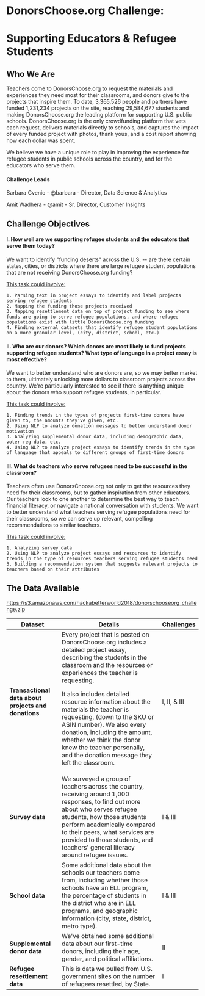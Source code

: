 # DonorsChoose.org Challenge: 

# Supporting Educators & Refugee Students
<p>
  
## Who We Are
Teachers come to DonorsChoose.org to request the materials and experiences they need most for their classrooms, and donors give to the projects that inspire them. To date, 3,365,526 people and partners have funded 1,231,234 projects on the site, reaching 29,584,677 students and making DonorsChoose.org the leading platform for supporting U.S. public schools. DonorsChoose.org is the only crowdfunding platform that vets each request, delivers materials directly to schools, and captures the impact of every funded project with photos, thank yous, and a cost report showing how each dollar was spent.
<p>
We believe we have a unique role to play in improving the experience for refugee students in public schools across the country, and for the educators who serve them. 
<p>
  
  #### Challenge Leads
  Barbara Cvenic - @barbara - Director, Data Science & Analytics
  <p>
  Amit Wadhera - @amit - Sr. Director, Customer Insights

## Challenge Objectives
  
#### I. How well are we supporting refugee students and the educators that serve them today?
We want to identify "funding deserts" across the U.S. -- are there certain states, cities, or districts where there are large refugee student populations that are not receiving DonorsChoose.org funding? 
<p>
  <u>This task could involve:</u>
  
    1. Parsing text in project essays to identify and label projects serving refugee students
    2. Mapping the funding those projects received
    3. Mapping resettlement data on top of project funding to see where funds are going to serve refugee populations, and where refugee populations exist with little DonorsChoose.org funding
    4. Finding external datasets that identify refugee student populations on a more granular level, (city, district, school, etc.)
    
#### II. Who are our donors? Which donors are most likely to fund projects supporting refugee students? What type of language in a project essay is most effective?
We want to better understand who are donors are, so we may better market to them, ultimately unlocking more dollars to classroom projects across the country. We're particularly interested to see if there is anything unique about the donors who support refugee students, in particular.
<p>
  <u>This task could involve:</u>
  
    1. Finding trends in the types of projects first-time donors have given to, the amounts they've given, etc.
    2. Using NLP to analyze donation messages to better understand donor motivation
    3. Analyzing supplemental donor data, including demographic data, voter reg data, etc. 
    4. Using NLP to analyze project essays to identify trends in the type of language that appeals to different groups of first-time donors
    
#### III. What do teachers who serve refugees need to be successful in the classroom?
Teachers often use DonorsChoose.org not only to get the resources they need for their classrooms, but to gather inspiration from other educators. Our teachers look to one another to determine the best way to teach financial literacy, or navigate a national conversation with students. We want to better understand what teachers serving refugee populations need for their classrooms, so we can serve up relevant, compelling recommendations to similar teachers.
<p>
  <u>This task could involve:</u>
  
    1. Analyzing survey data
    2. Using NLP to analyze project essays and resources to identify trends in the type of resources teachers serving refugee students need
    3. Building a recommendation system that suggests relevant projects to teachers based on their attributes


## The Data Available

https://s3.amazonaws.com/hackabetterworld2018/donorschooseorg_challenge.zip


  | Dataset                                                                                                                                                | Details                                               | Challenges                                                                 |
|------------------------------------------------------------------------------------------------------------------------------------------------------------------|-------------------------------------------------------------|-------------------------------------------------------------------------------|
| <b>Transactional data about projects and donations<b>                                                                          | Every project that is posted on DonorsChoose.org includes a detailed project essay, describing the students in the classroom and the resources or experiences the teacher is requesting. <p><p>It also includes detailed resource information about the materials the teacher is requesting, (down to the SKU or ASIN number). We also every donation, including the amount, whether we think the donor knew the teacher personally, and the donation message they left the classroom. | I, II, & III |
  | <b>Survey data</b> | We surveyed a group of teachers across the country, receiving around 1,000 responses, to find out more about who serves refugee students, how those students perform academically compared to their peers, what services are provided to those students, and teachers' general literacy around refugee issues. | I & III |
| <b>School data</b>                                                                                |Some additional data about the schools our teachers come from, including whether those schools have an ELL program, the percentage of students in the district who are in ELL programs, and geographic information (city, state, district, metro type). | I & III |
| <b>Supplemental donor data</b>                                                                                |We've obtained some additional data about our first-time donors, including their age, gender, and political affiliations.| II |
| <b>Refugee resettlement data</b>                                                                                |This is data we pulled from U.S. government sites on the number of refugees resettled, by State.| I |
